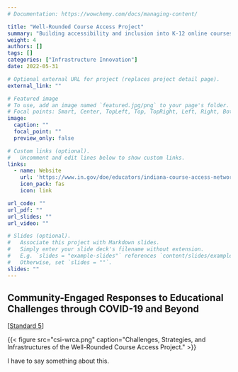 ```yaml
---
# Documentation: https://wowchemy.com/docs/managing-content/

title: "Well-Rounded Course Access Project"
summary: "Building accessibility and inclusion into K-12 online courses provided to the students of Indiana."
weight: 4
authors: []
tags: []
categories: ["Infrastructure Innovation"]
date: 2022-05-31

# Optional external URL for project (replaces project detail page).
external_link: ""

# Featured image
# To use, add an image named `featured.jpg/png` to your page's folder.
# Focal points: Smart, Center, TopLeft, Top, TopRight, Left, Right, BottomLeft, Bottom, BottomRight.
image:
  caption: ""
  focal_point: ""
  preview_only: false

# Custom links (optional).
#   Uncomment and edit lines below to show custom links.
links:
  - name: Website
    url: 'https://www.in.gov/doe/educators/indiana-course-access-network/'
    icon_pack: fas
    icon: link

url_code: ""
url_pdf: ""
url_slides: ""
url_video: ""

# Slides (optional).
#   Associate this project with Markdown slides.
#   Simply enter your slide deck's filename without extension.
#   E.g. `slides = "example-slides"` references `content/slides/example-slides.md`.
#   Otherwise, set `slides = ""`.
slides: ""
---
```


## Community-Engaged Responses to Educational Challenges through COVID-19 and Beyond

[[Standard 5](https://www.in.gov/doe/files/blended-and-online-teaching.pdf)]

{{< figure src="csi-wrca.png" caption="Challenges, Strategies, and Infrastructures of the Well-Rounded Course Access Project." >}}

I have to say something about this.
